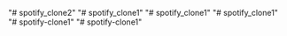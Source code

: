 "# spotify_clone2" 
"# spotify_clone1" 
"# spotify_clone1" 
"# spotify_clone1" 
"# spotify-clone1" 
"# spotify-clone1" 
